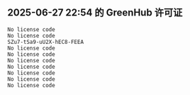 ## 2025-06-27 22:54 的 GreenHub 许可证
```
No license code
No license code
SZu7-tSa9-uU2X-hEC8-FEEA
No license code
No license code
No license code
No license code
No license code
No license code
No license code
```
